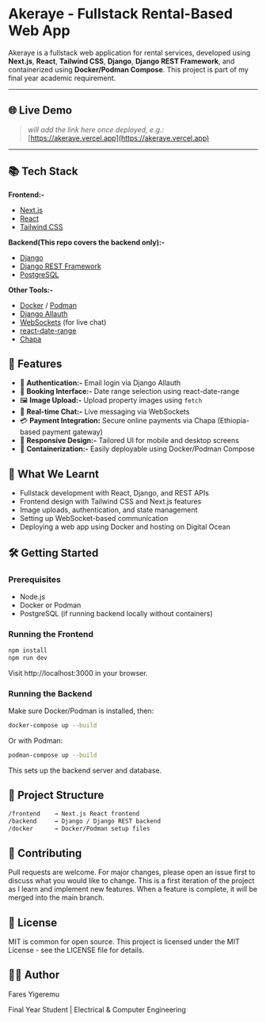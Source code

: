 # Akeraye - Fullstack Rental-Based Web App

Akeraye is a fullstack web application for rental services, developed using **Next.js**, **React**, **Tailwind CSS**, **Django**, **Django REST Framework**, and containerized using **Docker/Podman Compose**. This project is part of my final year academic requirement.

---

## 🌐 Live Demo

> _will add the link here once deployed, e.g.:_  
> [https://akeraye.vercel.app](https://akeraye.vercel.app)

---

## 📚 Tech Stack

**Frontend:-**
- [Next.js](https://nextjs.org/)
- [React](https://reactjs.org/)
- [Tailwind CSS](https://tailwindcss.com/)

**Backend(This repo covers the backend only):-**
- [Django](https://www.djangoproject.com/)
- [Django REST Framework](https://www.django-rest-framework.org/)
- [PostgreSQL](https://www.postgresql.org/)

**Other Tools:-**
- [Docker](https://www.docker.com/) / [Podman](https://podman.io/)
- [Django Allauth](https://django-allauth.readthedocs.io/en/latest/)
- [WebSockets](https://developer.mozilla.org/en-US/docs/Web/API/WebSockets_API) (for live chat)
- [react-date-range](https://www.npmjs.com/package/react-date-range)
- [Chapa](https://developer.chapa.co/)



## 🚀 Features

- 🔐 **Authentication:-** Email login via Django Allauth
- 📆 **Booking Interface:-** Date range selection using react-date-range
- 🖼️ **Image Upload:-** Upload property images using `fetch`
- 💬 **Real-time Chat:-** Live messaging via WebSockets
- 💳 **Payment Integration:** Secure online payments via Chapa (Ethiopia-based payment gateway)
- 📱 **Responsive Design:-** Tailored UI for mobile and desktop screens
- 🐳 **Containerization:-** Easily deployable using Docker/Podman Compose


## 🧠 What We Learnt

- Fullstack development with React, Django, and REST APIs
- Frontend design with Tailwind CSS and Next.js features
- Image uploads, authentication, and state management
- Setting up WebSocket-based communication
- Deploying a web app using Docker and hosting on Digital Ocean



## 🛠️ Getting Started

### Prerequisites

- Node.js
- Docker or Podman
- PostgreSQL (if running backend locally without containers)

### Running the Frontend

```bash
npm install
npm run dev
```
Visit http://localhost:3000 in your browser.

### Running the Backend
Make sure Docker/Podman is installed, then:

```bash
docker-compose up --build
```
Or with Podman:

```bash
podman-compose up --build
```
This sets up the backend server and database.


## 📁 Project Structure
```bash
/frontend    → Next.js React frontend  
/backend     → Django / Django REST backend  
/docker      → Docker/Podman setup files
```

## 🤝 Contributing
Pull requests are welcome. For major changes, please open an issue first to discuss what you would like to change. This is a first iteration of the project as I learn and implement new features. When a feature is complete, it will be merged into the main branch.


## 📄 License
MIT is common for open source.
This project is licensed under the MIT License - see the LICENSE file for details.

## 👨‍🎓 Author
Fares Yigeremu

Final Year Student | Electrical & Computer Engineering